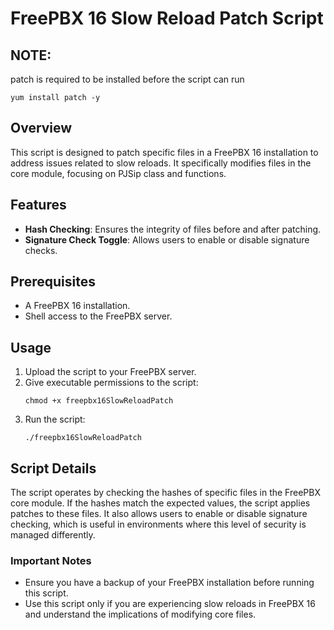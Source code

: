 
# FreePBX 16 Slow Reload Patch Script

## NOTE:
patch is required to be installed before the script can run 
```
yum install patch -y
```

## Overview
This script is designed to patch specific files in a FreePBX 16 installation to address issues related to slow reloads. It specifically modifies files in the core module, focusing on PJSip class and functions.

## Features
- **Hash Checking**: Ensures the integrity of files before and after patching.
- **Signature Check Toggle**: Allows users to enable or disable signature checks.

## Prerequisites
- A FreePBX 16 installation.
- Shell access to the FreePBX server.

## Usage
1. Upload the script to your FreePBX server.
2. Give executable permissions to the script:
   ```
   chmod +x freepbx16SlowReloadPatch
   ```
3. Run the script:
   ```
   ./freepbx16SlowReloadPatch
   ```

## Script Details
The script operates by checking the hashes of specific files in the FreePBX core module. If the hashes match the expected values, the script applies patches to these files. It also allows users to enable or disable signature checking, which is useful in environments where this level of security is managed differently.

### Important Notes
- Ensure you have a backup of your FreePBX installation before running this script.
- Use this script only if you are experiencing slow reloads in FreePBX 16 and understand the implications of modifying core files.

